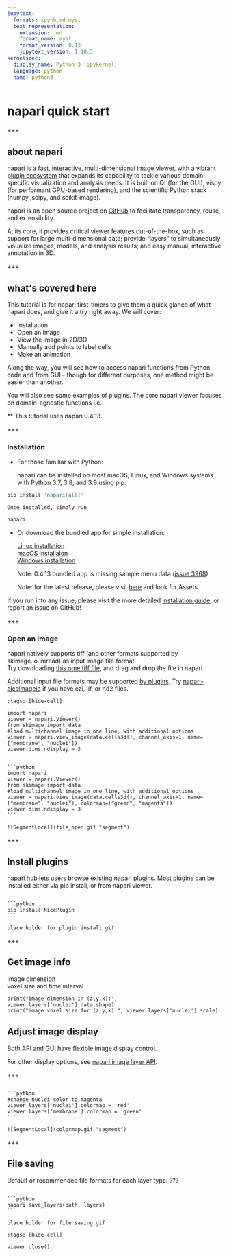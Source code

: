 ```yaml
---
jupytext:
  formats: ipynb,md:myst
  text_representation:
    extension: .md
    format_name: myst
    format_version: 0.13
    jupytext_version: 1.10.3
kernelspec:
  display_name: Python 3 (ipykernel)
  language: python
  name: python3
---
```


# napari quick start

+++

## about napari

napari is a fast, interactive, multi-dimensional image viewer, with [a vibrant plugin ecosystem](https://www.napari-hub.org/) that expands its capability to tackle various domain-specific visualization and analysis needs. It is built on Qt (for the GUI), vispy (for performant GPU-based rendering), and the scientific Python stack (numpy, scipy, and scikit-image). 

napari is an open source project on [GitHub](https://github.com/napari/napari) to facilitate transparency, reuse, and extensibility. 

At its core, it provides critical viewer features out-of-the-box, such as support for large multi-dimensional data; provide “layers” to simultaneously visualize images, models, and analysis results; and easy manual, interactive annotation in 3D. 

+++

## what's covered here

This tutorial is for napari first-timers to give them a quick glance of what napari does, and give it a try right away. We will cover:

- Installation 
- Open an image
- View the image in 2D/3D
- Manually add points to label cells
- Make an animation

Along the way, you will see how to access napari functions from Python code and from GUI - though for different purposes, one method might be easier than another. 

You will also see some examples of plugins. The core napari viewer focuses on domain-agnostic functions i.e.<TO DO>  

** This tutorial uses napari 0.4.13. <br>

+++

### Installation

- For those familiar with Python:

    napari can be installed on most macOS, Linux, and Windows systems with Python 3.7, 3.8, and 3.9 using pip:

```python
pip install 'napari[all]'
```
    Once installed, simply run
    
```python
napari
```

- Or download the bundled app for simple installation:

    [Linux installation](napari-0.4.13-Linux-x86_64.zip)<br>
    [macOS installaion](napari-0.4.13-macOS-x86_64.zip)<br>
    [Windows installation](napari-0.4.13-Windows-x86_64.zip)<br>

    Note: 0.4.13 bundled app is missing sample menu data ([issue 3968](https://github.com/napari/napari/issues/3968))
    
    Note: for the latest release, please visit [here](https://github.com/napari/napari/releases) and look for Assets.

If you run into any issue, please visit the more detailed [installation guide](https://napari.org/tutorials/fundamentals/installation.html), or report an issue on GitHub! 

+++

### Open an image

napari natively supports tiff (and other formats supported by skimage.io.imread) as input image file format.<br>
Try downloading [this ome tiff file](https://downloads.openmicroscopy.org/images/OME-TIFF/2016-06/MitoCheck/00001_01.ome.tiff), and drag and drop the file in napari.

Additional input file formats may be supported [by plugins](https://www.napari-hub.org/). 
Try [napari-aicsimageio](https://www.napari-hub.org/plugins/napari-aicsimageio) if you have czi, lif, or nd2 files.

```{code-cell} ipython3
:tags: [hide-cell]

import napari
viewer = napari.Viewer()
from skimage import data
#load multichannel image in one line, with additional options
viewer = napari.view_image(data.cells3d(), channel_axis=1, name=["membrane", "nuclei"])
viewer.dims.ndisplay = 3
```

````{tabbed} napari in code

```python
import napari
viewer = napari.Viewer()
from skimage import data
#load multichannel image in one line, with additional options
viewer = napari.view_image(data.cells3d(), channel_axis=1, name=["membrane", "nuclei"], colormap=["green", "magenta"])
viewer.dims.ndisplay = 3
```

````

````{tabbed} napari in GUI gif
![SegmentLocal](file_open.gif "segment")
````

+++

## Install plugins

[napari hub](https://www.napari-hub.org/) lets users browse existing napari plugins. Most plugins can be installed either via pip install, or from napari viewer.

````{tabbed} pip install

```python
pip install NicePlugin
```

````

````{tabbed} napari viewer plugin install
place holder for plugin install gif
````

+++

## Get image info

Image dimension <br>
voxel size and time interval <br>

```{code-cell} ipython3
print("image dimension in (z,y,x):", viewer.layers['nuclei'].data.shape)
print("image voxel size for (z,y,x):", viewer.layers['nuclei'].scale)
```

## Adjust image display

Both API and GUI have flexible image display control.<br>

For other display options, see [napari image layer API](https://napari.org/api/stable/napari.layers.Image.html).

+++

````{tabbed} napari in code

```python
#change nuclei color to magenta
viewer.layers['nuclei'].colormap = 'red'
viewer.layers['membrane'].colormap = 'green'
```

````

````{tabbed} napari in GUI gif
![SegmentLocal](colormap.gif "segment")
````

+++

## File saving

Default or recommended file formats for each layer type:
???

````{tabbed} napari in code

```python
napari.save_layers(path, layers)
```

````

````{tabbed} napari in GUI gif
place holder for file saving gif
````

```{code-cell} ipython3
:tags: [hide-cell]

viewer.close()
```
